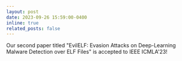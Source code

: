 ```yaml
---
layout: post
date: 2023-09-26 15:59:00-0400
inline: true
related_posts: false
---
```


Our second paper titled "EvilELF: Evasion Attacks on Deep-Learning Malware Detection over ELF Files" is accepted to IEEE ICMLA'23! 
